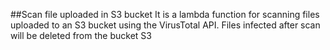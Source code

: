 ##Scan file uploaded in S3 bucket
It is a lambda function for scanning files uploaded to an S3 bucket using the VirusTotal API.
Files infected after scan will be deleted from the bucket S3
